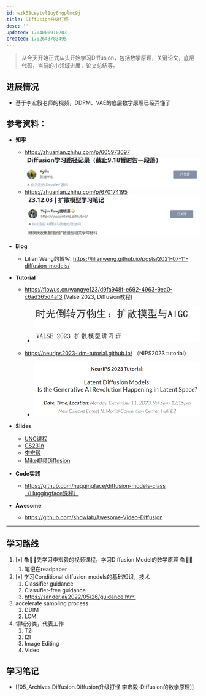 ```yaml
---
id: wzk58ceytvl1uy6ngplmc9j
title: Diffusion升级打怪
desc: ''
updated: 1704000910203
created: 1702643783495
---
```


> 从今天开始正式从头开始学习Diffusion，包括数学原理，关键论文，底层代码，当前的小领域进展，论文总结等。
>

## **进展情况**
* 基于李宏毅老师的视频，DDPM、VAE的底层数学原理已经弄懂了


## **参考资料**：

* **知乎**
  * https://zhuanlan.zhihu.com/p/605973097
    ![图 0](assets/images/66a8218c0717a7c0d5dbe41f1a949ce4ad4334ffee6e4eccd520c57949df29e2.png)  
  * https://zhuanlan.zhihu.com/p/670174195
    ![图 1](assets/images/3362fb9f5a46269869cde9e4d555ffa8c8b86dfc78f8a21b24292ff4e60c3bc4.png)  

* **Blog**
  * Lilian Weng的博客: https://lilianweng.github.io/posts/2021-07-11-diffusion-models/

* **Tutorial**
  * https://flowus.cn/wangye123/d9fa948f-e692-4963-9ea0-c6ad365d4af3 (Valse 2023, Diffusion教程)
    * ![图 3](assets/images/0f31b71daafc3de9aa97f4510fa4d030b13536b15f8a5ff028f1ab8e7b1e3e2b.png)  

  * https://neurips2023-ldm-tutorial.github.io/ （NIPS2023 tutorial）
    * ![图 2](assets/images/2c002cda3e456cb8a4db4ce0f0ad21d3283175493899f0026452228e08cf5f9f.png)  

* **Slides**
  * [UNC课程](https://www.cs.unc.edu/~ronisen/teaching/fall_2022/pdf_lectures/lecture8_diffusion_model.pdf)
  * [CS231n](http://cs231n.stanford.edu/slides/2023/lecture_15.pdf)
  * [李宏毅](https://speech.ee.ntu.edu.tw/~hylee/ml/ml2023-course-data/DDPM%20(v7).pdf)
  * [Mike视频Diffusion](https://www.dropbox.com/scl/fi/u7jgodz3tz01bzd5uftog/Video-Diffusion-Tutorial-Prof-Mike-Shou-NUS-2023-Dec-15.pdf?rlkey=de6axl9dnjhz1ub0wmpwmpq4f&dl=0)

* **Code实践**
  * https://github.com/huggingface/diffusion-models-class（Huggingface课程）


* **Awesome**
  * https://github.com/showlab/Awesome-Video-Diffusion
---

## **学习路线** 
1. [x] 📚🧠📖先学习李宏毅的视频课程，学习Diffusion Model的数学原理 📚🧠📖
   1. 笔记在readpaper 
2. [x] 学习Conditional diffusion models的基础知识，技术
   1. Classifier guidance
   2. Classifier-free guidance
   3. https://sander.ai/2022/05/26/guidance.html
3. accelerate sampling process
   1. DDIM
   2. LCM
4. 领域分类，代表工作
   1. T2I
   2. I2I
   3. Image Editing
   4. Video




## **学习笔记**
* [[05_Archives.Diffusion.Diffusion升级打怪.李宏毅-Diffusion的数学原理]]